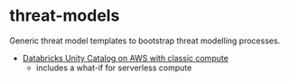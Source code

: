 # threat-models

Generic threat model templates to bootstrap threat modelling processes.

- [Databricks Unity Catalog on AWS with classic compute](./databricks/databricks_unity_catalog_threat_model.md)
  - includes a what-if for serverless compute
